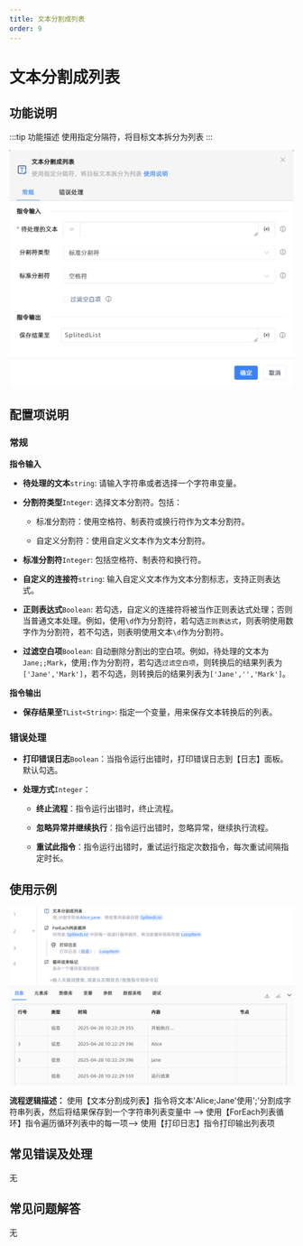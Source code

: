 ```yaml
---
title: 文本分割成列表
order: 9
---
```


# 文本分割成列表

## 功能说明

:::tip 功能描述
使用指定分隔符，将目标文本拆分为列表
:::

![文本分割成列表](../../../assets/文本分割成列表_command.png)

## 配置项说明

### 常规

**指令输入**

- **待处理的文本**`string`: 请输入字符串或者选择一个字符串变量。

- **分割符类型**`Integer`: 选择文本分割符。包括：

    - 标准分割符：使用空格符、制表符或换行符作为文本分割符。

    - 自定义分割符：使用自定义文本作为文本分割符。

- **标准分割符**`Integer`: 包括空格符、制表符和换行符。

- **自定义的连接符**`string`: 输入自定义文本作为文本分割标志，支持正则表达式。

- **正则表达式**`Boolean`: 若勾选，自定义的连接符将被当作正则表达式处理；否则当普通文本处理。例如，使用`\d`作为分割符，若勾选`正则表达式`，则表明使用数字作为分割符，若不勾选，则表明使用文本`\d`作为分割符。

- **过滤空白项**`Boolean`: 自动删除分割出的空白项。例如，待处理的文本为`Jane;;Mark`，使用`;`作为分割符，若勾选`过滤空白项`，则转换后的结果列表为`['Jane','Mark']`，若不勾选，则转换后的结果列表为`['Jane','','Mark']`。


**指令输出**

- **保存结果至**`TList<String>`: 指定一个变量，用来保存文本转换后的列表。

### 错误处理

- **打印错误日志**`Boolean`：当指令运行出错时，打印错误日志到【日志】面板。默认勾选。

- **处理方式**`Integer`：

    - **终止流程**：指令运行出错时，终止流程。

    - **忽略异常并继续执行**：指令运行出错时，忽略异常，继续执行流程。

    - **重试此指令**：指令运行出错时，重试运行指定次数指令，每次重试间隔指定时长。

## 使用示例

![文本分割成列表](../../../assets/文本分割成列表_demo.png)

**流程逻辑描述：** 使用【文本分割成列表】指令将文本'Alice;Jane'使用';'分割成字符串列表，然后将结果保存到一个字符串列表变量中 --> 使用【ForEach列表循环】指令遍历循环列表中的每一项--> 使用【打印日志】指令打印输出列表项

## 常见错误及处理

无

## 常见问题解答

无

